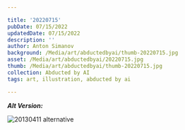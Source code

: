 ```yaml
---

title: '20220715'
pubDate: 07/15/2022
updatedDate: 07/15/2022
description: ''
author: Anton Simanov
background: /Media/art/abductedbyai/thumb-20220715.jpg
asset: /Media/art/abductedbyai/20220715.jpg
thumb: /Media/art/abductedbyai/thumb-20220715.jpg
collection: Abducted by AI
tags: art, illustration, abducted by ai

---
```


***Alt Version:***

![20130411 alternative](/Media/art/abductedbyai/20220715-alt.jpg "20130411 alternative")